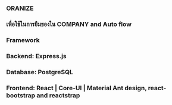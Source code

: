 ### ORANIZE 

### เพื่อใช้ในการยืมของใน COMPANY and Auto flow 
### Framework 
### Backend: Express.js 
### Database: PostgreSQL 
### Frontend: React | Core-UI | Material Ant design, react-bootstrap and reactstrap
